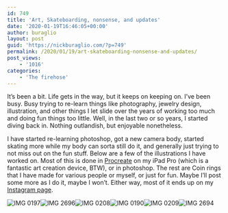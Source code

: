 ```yaml
---
id: 749
title: 'Art, Skateboarding, nonsense, and updates'
date: '2020-01-19T16:46:05+00:00'
author: buraglio
layout: post
guid: 'https://nickburaglio.com/?p=749'
permalink: /2020/01/19/art-skateboarding-nonsense-and-updates/
post_views:
    - '1016'
categories:
    - 'The firehose'
---
```


It’s been a bit. Life gets in the way, but it keeps on keeping on. I’ve been busy. Busy trying to re-learn things like photography, jewelry design, illustration, and other things I let slide over the years of working too much and doing fun things too little. Well, in the last two or so years, I started diving back in. Nothing outlandish, but enjoyable nonetheless.

I have started re-learning photoshop, got a new camera body, started skating more while my body can sorta still do it, and generally just trying to not miss out on the fun stuff. Below are a few of the illustrations I have worked on. Most of this is done in [Procreate](https://procreate.art/) on my iPad Pro (which is a fantastic art creation device, BTW), or in photoshop. The rest are Coin rings that I have made for various people or myself, or just for fun. Maybe I’ll post some more as I do it, maybe I won’t. Either way, most of it ends up on my[ Instagram page](https://www.instagram.com/buraglio).

![IMG 0197](https://nickburaglio.com/wp-content/uploads/2020/01/IMG_0197.jpg "IMG_0197.JPG")![IMG 2696](https://nickburaglio.com/wp-content/uploads/2020/01/IMG_2696.jpg "IMG_2696.JPG")![IMG 0208](https://nickburaglio.com/wp-content/uploads/2020/01/IMG_0208.jpg "IMG_0208.JPG")![IMG 0190](https://nickburaglio.com/wp-content/uploads/2020/01/IMG_0190.jpg "IMG_0190.JPG")![IMG 0209](https://nickburaglio.com/wp-content/uploads/2020/01/IMG_0209.jpg "IMG_0209.JPG")![IMG 2694](https://nickburaglio.com/wp-content/uploads/2020/01/IMG_2694.jpg "IMG_2694.JPG")